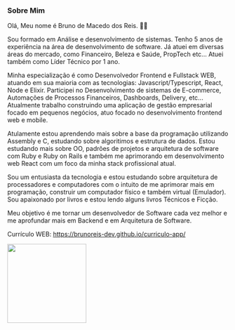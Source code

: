 ### Sobre Mim
Olá, Meu nome é Bruno de Macedo dos Reis. :man_technologist:

Sou formado em Análise e desenvolvimento de sistemas. Tenho 5 anos de experiência na área de desenvolvimento de software. Já atuei em diversas áreas do mercado, como Financeiro, Beleza e Saúde, PropTech etc... Atuei também como Líder Técnico por 1 ano.

Minha especialização é como Desenvolvedor Frontend e Fullstack WEB, atuando em sua maioria com as tecnologias: Javascript/Typescript, React, Node e Elixir. Participei no Desenvolvimento de sistemas de E-commerce, Automações de Processos Financeiros, Dashboards, Delivery, etc...
Atualmente trabalho construindo uma aplicação de gestão empresarial focado em pequenos negócios, atuo focado no desenvolvimento frontend web e mobile.

Atulamente estou aprendendo mais sobre a base da programação utilizando Assembly e C, estudando sobre algoritimos e estrutura de dados. Estou estudando mais sobre OO, padrões de projetos e arquitetura de software com Ruby e Ruby on Rails e também me aprimorando em desenvolvimento web React com um foco da minha stack profissional atual. 

Sou um entusiasta da tecnologia e estou estudando sobre arquitetura de processadores e computadores com o intuito de me aprimorar mais em programação, construir um computador físico e também virtual (Emulador).
Sou apaixonado por livros e estou lendo alguns livros Técnicos e Ficção.

Meu objetivo é me tornar um desenvolvedor de Software cada vez melhor e me aprofundar mais em Backend e em Arquitetura de Software.

Currículo WEB: https://brunoreis-dev.github.io/curriculo-app/

<div>
  <a href="https://github.com/brunoreis-dev">
  <img height="180em" src="https://github-readme-stats.vercel.app/api/top-langs/?username=brunoreis-dev&layout=compact&langs_count=8&theme=monokai"/>
  </a>
</div>



